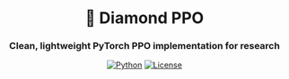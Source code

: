 <div align="center">

  <h1> 💎 Diamond PPO </h1>
  
  <h3>Clean, lightweight PyTorch PPO implementation for research</h3>
  
  [![Python](https://img.shields.io/badge/Python-3.12-blue.svg)](https://www.python.org/)
  [![License](https://img.shields.io/badge/License-Apache%202.0-orange.svg)](https://opensource.org/licenses/Apache-2.0)

</div>
